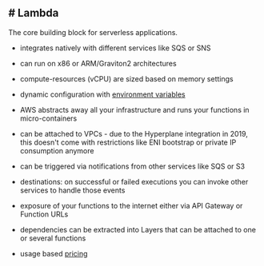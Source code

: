 ## # **Lambda**
The core building block for serverless applications.

- integrates natively with different services like SQS or SNS

- can run on x86 or ARM/Graviton2 architectures

- compute-resources (vCPU) are sized based on memory settings

- dynamic configuration with [environment variables](https://blog.awsfundamentals.com/aws-lambda-environment-variables-best-practices-and-common-use-cases "environment variables")

- AWS abstracts away all your infrastructure and runs your functions in micro-containers

- can be attached to VPCs - due to the Hyperplane integration in 2019, this doesn't come with restrictions like ENI bootstrap or private IP consumption anymore

- can be triggered via notifications from other services like SQS or S3

- destinations: on successful or failed executions you can invoke other services to handle those events

- exposure of your functions to the internet either via API Gateway or Function URLs

- dependencies can be extracted into Layers that can be attached to one or several functions

- usage based [pricing](https://blog.awsfundamentals.com/aws-lambda-pricing-a-complete-guide-to-understanding-the-cost-of-the-serverless-service "pricing")